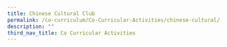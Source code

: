 ```yaml
---
title: Chinese Cultural Club
permalink: /co-curriculum/Co-Curricular-Activities/chinese-cultural/
description: ""
third_nav_title: Co Curricular Activities
---
```

